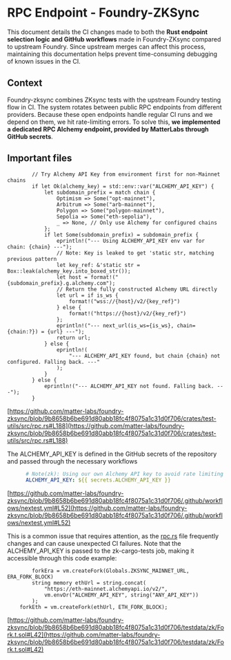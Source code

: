 # RPC Endpoint - Foundry-ZKSync

This document details the CI changes made to both the **Rust endpoint selection logic and GitHub workflows** made in Foundry-ZKsync compared to upstream Foundry. Since upstream merges can affect this process, maintaining this documentation helps prevent time-consuming debugging of known issues in the CI. 

## Context
Foundry-zksync combines ZKsync tests with the upstream Foundry testing flow in CI. The system rotates between public RPC endpoints from different providers. Because these open endpoints handle regular CI runs and we depend on them, we hit rate-limiting errors. To solve this, **we implemented a dedicated RPC Alchemy endpoint, provided by MatterLabs through GitHub secrets**. 



## Important files

```solidity
        // Try Alchemy API Key from environment first for non-Mainnet chains
        if let Ok(alchemy_key) = std::env::var("ALCHEMY_API_KEY") {
            let subdomain_prefix = match chain {
                Optimism => Some("opt-mainnet"),
                Arbitrum => Some("arb-mainnet"),
                Polygon => Some("polygon-mainnet"),
                Sepolia => Some("eth-sepolia"),
                _ => None, // Only use Alchemy for configured chains
            };
            if let Some(subdomain_prefix) = subdomain_prefix {
                eprintln!("--- Using ALCHEMY_API_KEY env var for chain: {chain} ---");
                // Note: Key is leaked to get 'static str, matching previous pattern
                let key_ref: &'static str = Box::leak(alchemy_key.into_boxed_str());
                let host = format!("{subdomain_prefix}.g.alchemy.com");
                // Return the fully constructed Alchemy URL directly
                let url = if is_ws {
                    format!("wss://{host}/v2/{key_ref}")
                } else {
                    format!("https://{host}/v2/{key_ref}")
                };
                eprintln!("--- next_url(is_ws={is_ws}, chain={chain:?}) = {url} ---");
                return url;
            } else {
                eprintln!(
                    "--- ALCHEMY_API_KEY found, but chain {chain} not configured. Falling back. ---"
                );
            }
        } else {
            eprintln!("--- ALCHEMY_API_KEY not found. Falling back. ---");
        }
```

[https://github.com/matter-labs/foundry-zksync/blob/9b8658b6be691d80abb18fc4f8075a1c31d0f706/crates/test-utils/src/rpc.rs#L188](https://github.com/matter-labs/foundry-zksync/blob/9b8658b6be691d80abb18fc4f8075a1c31d0f706/crates/test-utils/src/rpc.rs#L188)

The ALCHEMY_API_KEY is defined in the GitHub secrets of the repository and passed through the necessary workflows

```yaml
      # Note(zk): Using our own Alchemy API key to avoid rate limiting issues
      ALCHEMY_API_KEY: ${{ secrets.ALCHEMY_API_KEY }}
```

[https://github.com/matter-labs/foundry-zksync/blob/9b8658b6be691d80abb18fc4f8075a1c31d0f706/.github/workflows/nextest.yml#L52](https://github.com/matter-labs/foundry-zksync/blob/9b8658b6be691d80abb18fc4f8075a1c31d0f706/.github/workflows/nextest.yml#L52)

This is a common issue that requires attention, as the [rpc.rs](http://rpc.rs) file frequently changes and can cause unexpected CI failures. Note that the ALCHEMY_API_KEY is passed to the zk-cargo-tests job, making it accessible through this code example:

```solidity
		forkEra = vm.createFork(Globals.ZKSYNC_MAINNET_URL, ERA_FORK_BLOCK)
		string memory ethUrl = string.concat(
            "https://eth-mainnet.alchemyapi.io/v2/",
            vm.envOr("ALCHEMY_API_KEY", string("ANY_API_KEY"))
        );
    forkEth = vm.createFork(ethUrl, ETH_FORK_BLOCK);
```

[https://github.com/matter-labs/foundry-zksync/blob/9b8658b6be691d80abb18fc4f8075a1c31d0f706/testdata/zk/Fork.t.sol#L42](https://github.com/matter-labs/foundry-zksync/blob/9b8658b6be691d80abb18fc4f8075a1c31d0f706/testdata/zk/Fork.t.sol#L42)